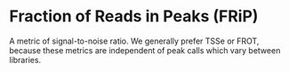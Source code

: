 # Fraction of Reads in Peaks (FRiP)
A metric of signal-to-noise ratio. We generally prefer TSSe or FROT, because these metrics are independent of peak calls which vary between libraries.
